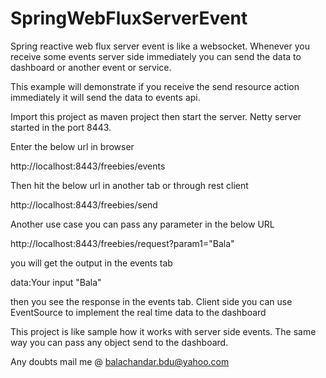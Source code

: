 # SpringWebFluxServerEvent

Spring reactive web flux server event is like a websocket. Whenever you receive some events server side immediately you can send the data to dashboard or another event or service. 

This example will demonstrate if you receive the send resource action immediately it will send the data to events api.

Import this project as maven project then start the server. Netty server started in the port 8443.

Enter the below url in browser

http://localhost:8443/freebies/events


Then hit the below url in another tab or through rest client

http://localhost:8443/freebies/send

Another use case you can pass any parameter in the below URL

http://localhost:8443/freebies/request?param1="Bala"

you will get the output in the events tab 

data:Your input "Bala"

then you see the response in the events tab. Client side you can use EventSource to implement the real time data to the dashboard

This project is like sample how it works with server side events. The same way you can pass any object send to the dashboard.

Any doubts mail me @ balachandar.bdu@yahoo.com
